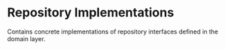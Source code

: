 # Repository Implementations

Contains concrete implementations of repository interfaces defined in the domain layer.